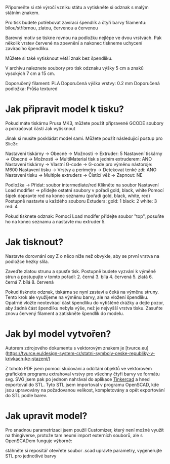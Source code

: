 Připomeňte si sté výročí vzniku státu a vytiskněte si odznak s malým státním znakem.

Pro tisk budete potřebovat zavírací špendlík a čtyři barvy filamentu: bílou/stříbrnou, zlatou, červenou a červenou

Barevný motiv se tiskne rovnou na podložku nejlépe ve dvou vrstvách. Pak několik vrstev červené na zpevnění a nakonec tiskneme uchycení zavíracího špendlíku.

Můžete si také vytisknout větší znak bez špendlíku.

V archivu naleznete soubory pro tisk odznaku výšky 5 cm a znaků vysokých 7 cm a 15 cm.

Doporučený filament: PLA
Doporučená výška vrstvy: 0.2 mm
Doporučená podložka: Průša textured

Jak připravit model k tisku?
============================

Pokud máte tiskárnu Prusa MK3, můžete použít připravené GCODE soubory a pokračovat částí Jak vytisknout

Jinak si musíte poskládat model sami. Můžete použít následující postup pro Slic3r:


Nastavení tiskárny -> Obecné -> Možnosti -> Extruder: 5
Nastavení tiskárny -> Obecné -> Možnosti -> MultiMaterial tisk s jedním extruderem: ANO
Nastavení tiskárny -> Vlastní G-code -> G-code pro výměnu nástoroje: M600
Nastavení tisku -> Vrstvy a perimetry -> Detekovat tenké zdi: ANO
Nastavení tisku -> Multiple extruders -> Čistící věž -> Zapnout: NE

Podložka -> Přidat: soubor intermediate/red
Klikněte na soubor
Nastavení
Load modifier -> přidejte ostatní soubory v pořadí gold, black, white
Pomocí šipek dopravte red na konec seznamu (pořadí gold, black, white, red)
Postupně nastavte u každého souboru Extuders:
gold: 1
black: 2
white: 3
red: 4

Pokud tisknete odznak:
Pomocí Load modifer přidejte soubor "top", posuňte ho na konec seznamu a nastavte mu extruder 5.

Jak tisknout?
=============
Nastavte dorovnání osy Z o něco níže než obvykle, aby se první vrstva na podložce hezky slila.

Zaveďte zlatou strunu a spusťe tisk. Postupně budete vyzváni k výměně strun a postupujte v tomto pořadí:
2. černá
3. bílá
4. červená
5. zlatá
6. černá
7. bílá
8. červená

Pokud tisknete odznak, tiskárna se nyní zastaví a čeká na výměnu struny. Tento krok ale využijeme na výměnu barvy, ale na vložení špendlíku. Opatrně vložte neotevírací část špendlíku do vytištěné drážky a dejte pozor, aby žádná část špendlíku nebyla výše, než je nejvyšší vrstva tisku. Zasuňte znovu červený filament a zatiskněte špendlík do modelu.

Jak byl model vytvořen?
=======================
Autorem zdrojového dokumentu s vektorovým znakem je [tvurce.eu] (https://tvurce.eu/design-system-cr/statni-symboly-ceske-republiky-v-krivkach-ke-stazeni/)

Z tohoto PDF jsem pomocí slučování a odčítání objektů ve vektorovém grafickém programu extrahoval vrstvy pro všechny čtyři barvy ve formátu svg.
SVG jsem pak po jednom nahrával do aplikace [Tinkercad](https://www.tinkercad.com/) a hned exportoval do STL.
Tyto STL jsem importoval v programu OpenSCAD, kde jsou upravovány na požadovanou velikost, kompletovány a opět exportování do STL podle barev.

Jak upravit model?
==================
Pro snadnou parametrizaci jsem použil Customizer, který není možné využít na thingiverse, protože tam neumí import externích souborů, ale s OpenSCADem funguje výborně:

stáhněte si repositář
otevřete soubor .scad
upravte parametry, vygenerujte STL pro jednotlivé barvy
